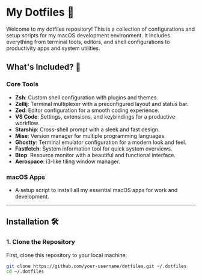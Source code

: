 # My Dotfiles 🚀

Welcome to my dotfiles repository! This is a collection of configurations and setup scripts for my macOS development environment. It includes everything from terminal tools, editors, and shell configurations to productivity apps and system utilities.

## What's Included? 🧰

### Core Tools
- **Zsh**: Custom shell configuration with plugins and themes.
- **Zellij**: Terminal multiplexer with a preconfigured layout and status bar.
- **Zed**: Editor configuration for a smooth coding experience.
- **VS Code**: Settings, extensions, and keybindings for a productive workflow.
- **Starship**: Cross-shell prompt with a sleek and fast design.
- **Mise**: Version manager for multiple programming languages.
- **Ghostty**: Terminal emulator configuration for a modern look and feel.
- **Fastfetch**: System information tool for quick system overviews.
- **Btop**: Resource monitor with a beautiful and functional interface.
- **Aerospace**: i3-like tiling window manager.

### macOS Apps
- A setup script to install all my essential macOS apps for work and development.

---

## Installation 🛠️

### 1. Clone the Repository
First, clone this repository to your local machine:

```bash
git clone https://github.com/your-username/dotfiles.git ~/.dotfiles
cd ~/.dotfiles
